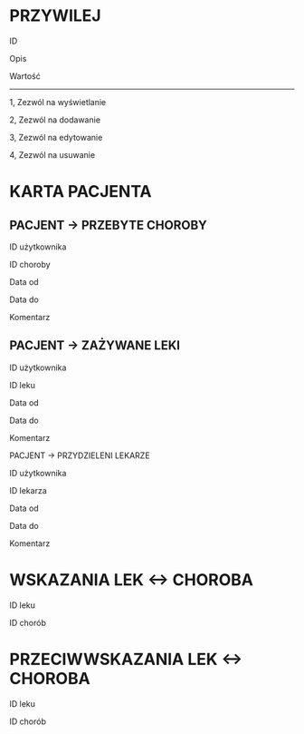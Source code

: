 PRZYWILEJ
=

ID

Opis

Wartość

---

1, Zezwól na wyświetlanie

2, Zezwól na dodawanie

3, Zezwól na edytowanie

4, Zezwól na usuwanie

KARTA PACJENTA
=

PACJENT -> PRZEBYTE CHOROBY
-

ID użytkownika

ID choroby

Data od

Data do

Komentarz

PACJENT -> ZAŻYWANE LEKI
-

ID użytkownika

ID leku

Data od

Data do

Komentarz

PACJENT -> PRZYDZIELENI LEKARZE

ID użytkownika

ID lekarza

Data od

Data do

Komentarz

WSKAZANIA LEK <-> CHOROBA
=

ID leku

ID chorób

PRZECIWWSKAZANIA LEK <-> CHOROBA
=

ID leku

ID chorób
